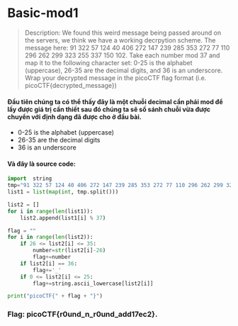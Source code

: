 # Basic-mod1
> Description: We found this weird message being passed around on the servers, we think we have a working decrpytion scheme.
The message here: 91 322 57 124 40 406 272 147 239 285 353 272 77 110 296 262 299 323 255 337 150 102.
Take each number mod 37 and map it to the following character set: 0-25 is the alphabet (uppercase), 26-35 are the decimal digits, and 36 is an underscore.
> Wrap your decrypted message in the picoCTF flag format (i.e. picoCTF{decrypted_message})

#### Đầu tiên chúng ta có thể thấy đây là một chuỗi decimal cần phải mod để lấy được giá trị cần thiết sau đó chúng ta sẽ số sánh chuỗi vừa được chuyển với định dạng đã được cho ở đầu bài.
* 0-25 is the alphabet (uppercase)
* 26-35 are the decimal digits
* 36 is an underscore

#### Và đây là source code: 
``` python
import  string
tmp="91 322 57 124 40 406 272 147 239 285 353 272 77 110 296 262 299 323 255 337 150 102"
list1 = list(map(int, tmp.split()))

list2 = []
for i in range(len(list1)):
    list2.append(list1[i] % 37)

flag = ""
for i in range(len(list2)):
    if 26 <= list2[i] <= 35: 
        number=str(list2[i]-26)
        flag+=number
    if list2[i] == 36:
        flag+='_'
    if 0 <= list2[i] <= 25:
        flag+=string.ascii_lowercase[list2[i]]

print("picoCTF{" + flag + "}")
```

### Flag: picoCTF{r0und_n_r0und_add17ec2}.
